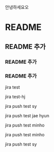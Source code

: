 안녕하세요오
# README
## README 추가
### README 추가
### README 추가
jira test

jira test-hj

jira push test sy

jira push test jae hyun

jira push test minho

jira push test minho

jira push test sy
